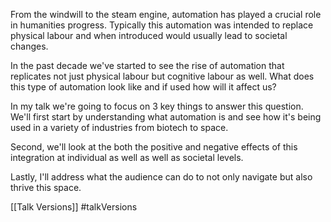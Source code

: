 
From the windwill to the steam engine, automation has played a crucial role in humanities progress. Typically this automation was intended to replace physical labour and when introduced would usually lead to societal changes.

In the past decade we've started to see the rise of automation that replicates not just physical labour but cognitive labour as well. What does this type of automation look like and if used how will it affect us?

In my talk we're going to focus on 3 key things to answer this question. We'll first start by understanding what automation is and see how it's being used in a variety of industries from biotech to space.

Second, we'll look at the both the positive and negative effects of this integration at individual as well as well as societal levels.

Lastly, I'll address what the audience can do to not only navigate but also thrive this space.

[[Talk Versions]]
#talkVersions